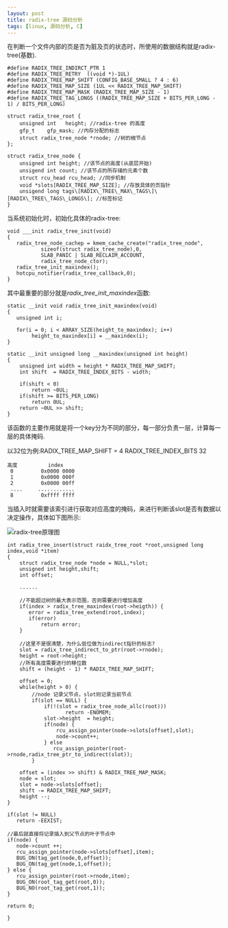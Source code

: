 ```yaml
---
layout: post
title: radix-tree 源码分析
tags: [linux, 源码分析, C]
---
```


在判断一个文件内部的页是否为脏及页的状态时，所使用的数据结构就是radix-tree(基数).

    #define RADIX_TREE_INDIRCT_PTR 1
    #define RADIX_TREE_RETRY  ((void *)-1UL)
    #define RADIX_TREE_MAP_SHIFT (CONFIG_BASE_SMALL ? 4 : 6)
    #define RADIX_TREE_MAP_SIZE (1UL << RADIX_TREE_MAP_SHIFT)
    #define RADIX_TREE_MAP_MASK (RADIX_TREE_MAP_SIZE - 1)
    #define RADIX_TREE_TAG_LONGS ((RADIX_TREE_MAP_SIZE + BITS_PER_LONG - 1) / BITS_PER_LONG)
    
    struct radix_tree_root {
        unsigned int   height; //radix-tree 的高度
        gfp_t    gfp_mask; //内存分配的标志
        struct radix_tree_node *rnode; //树的根节点
    };
    
    struct radix_tree_node {
        unsigned int height; //该节点的高度(从底层开始)
        unsigend int count; //该节点的所存储的元素个数
        struct rcu_head rcu_head; //同步机制
        void *slots[RADIX_TREE_MAP_SIZE]; //存放具体的页指针
        unsigend long tags\[RADIX\_TREE\_MAX\_TAGS\]\[RADIX\_TREE\_TAGS\_LONGS\]; //标签标记
    }
    
当系统初始化时，初始化具体的radix-tree:

    void ___init radix_tree_init(void) 
    {
       radix_tree_node_cachep = kmem_cache_create("radix_tree_node",
               sizeof(struct radix_tree_node),0,
               SLAB_PANIC | SLAB_RECLAIM_ACCOUNT,
               radix_tree_node_ctor);
       radix_tree_init_maxindex();
       hotcpu_notifier(radix_tree_callback,0);
    }

其中最重要的部分就是*radix_tree_init_maxindex*函数:

    static __init void radix_tree_init_maxindex(void)
    {
       unsigned int i;
       
       for(i = 0; i < ARRAY_SIZE(height_to_maxindex); i++)
            height_to_maxindex[i] = __maxindex(i);
    }
    
    static __init unsigned long __maxindex(unsigned int height)
    {
        unsigned int width = height * RADIX_TREE_MAP_SHIFT;
        int shift  = RADIX_TREE_INDEX_BITS - width;
        
        if(shift < 0)
            return ~0UL;
        if(shift >= BITS_PER_LONG)
            return 0UL;
        return ~0UL >> shift;
    }
    
该函数的主要作用就是将一个key分为不同的部分，每一部分负责一层，计算每一层的具体掩码.

以32位为例:RADIX\_TREE\_MAP\_SHIFT = 4  RADIX\_TREE\_INDEX\_BITS 32

    高度          index      
     0         0x0000 0000   
     1         0x0000 000f   
     2         0x0000 00ff   
     ....     ............   
     8         0xffff ffff  


 当插入时就需要该索引进行获取对应高度的掩码，来进行判断该slot是否有数据以决定操作，具体如下图所示:
 
 ![radix-tree原理图](http://lwn.net/images/ns/kernel/radix-tree-2.png)

    int radix_tree_insert(struct raidx_tree_root *root,unsigned long index,void *item)
    {
        struct radix_tree_node *node = NULL,*slot;
        unsigned int height,shift;
        int offset;
        
        ......
        
        //不能超过树的最大表示范围，否则需要进行增加高度
        if(index > radix_tree_maxindex(root->heigth)) {
           error = radix_tree_extend(root,index);
           if(error)
               return error;
        }
        
        //这里不是很清楚，为什么低位做为indirect指针的标志?
        slot = radix_tree_indirect_to_ptr(root->rnode); 
        height = root->height;
        //所有高度需要进行的移位数
        shift = (height - 1) * RADIX_TREE_MAP_SHIFT;
        
        offset = 0;
        while(height > 0) {
            //node 记录父节点，slot则记录当前节点
            if(slot == NULL) {
                if(!(slot = radix_tree_node_allc(root)))
                       return -ENOMEM;
                slot->height  = height;
                if(node) {
                    rcu_assign_pointer(node->slots[offset],slot);
                    node->count++;
                } else
                   rcu_assign_pointer(root->rnode,radix_tree_ptr_to_indirect(slot));
            }
        
        offset = (index >> shift) & RADIX_TREE_MAP_MASK;
        node = slot;
        slot = node->slots[offset];
        shift -= RADIX_TREE_MAP_SHIFT;
        height --;
    }
    
    if(slot != NULL)
       return -EEXIST;
    
    //最后就直接将记录插入到父节点的叶子节点中
    if(node) {
       node->count ++;
       rcu_assign_pointer(node->slots[offset],item);
       BUG_ON(tag_get(node,0,offset));
       BUG_ON(tag_get(node,1,offset));
    } else {
       rcu_assign_pointer(root->rnode,item);
       BUG_ON(root_tag_get(root,0));
       BUG_NO(root_tag_get(root,1));
    }
    
    return 0;
    
    }
